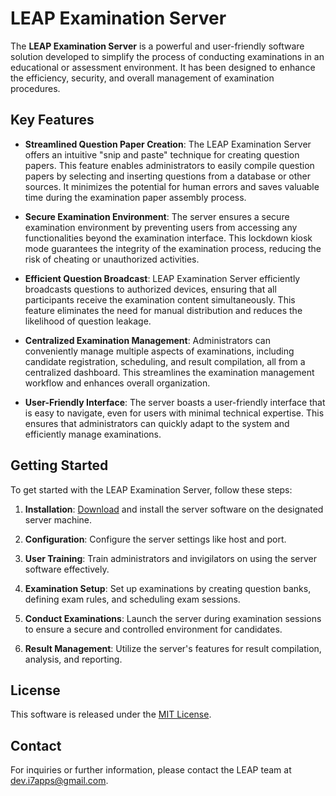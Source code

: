 # LEAP Examination Server

The **LEAP Examination Server** is a powerful and user-friendly software solution developed to simplify the process of conducting examinations in an educational or assessment environment. It has been designed to enhance the efficiency, security, and overall management of examination procedures.

## Key Features

- **Streamlined Question Paper Creation**: The LEAP Examination Server offers an intuitive "snip and paste" technique for creating question papers. This feature enables administrators to easily compile question papers by selecting and inserting questions from a database or other sources. It minimizes the potential for human errors and saves valuable time during the examination paper assembly process.

- **Secure Examination Environment**: The server ensures a secure examination environment by preventing users from accessing any functionalities beyond the examination interface. This lockdown kiosk mode guarantees the integrity of the examination process, reducing the risk of cheating or unauthorized activities.

- **Efficient Question Broadcast**: LEAP Examination Server efficiently broadcasts questions to authorized devices, ensuring that all participants receive the examination content simultaneously. This feature eliminates the need for manual distribution and reduces the likelihood of question leakage.

- **Centralized Examination Management**: Administrators can conveniently manage multiple aspects of examinations, including candidate registration, scheduling, and result compilation, all from a centralized dashboard. This streamlines the examination management workflow and enhances overall organization.

- **User-Friendly Interface**: The server boasts a user-friendly interface that is easy to navigate, even for users with minimal technical expertise. This ensures that administrators can quickly adapt to the system and efficiently manage examinations.

## Getting Started

To get started with the LEAP Examination Server, follow these steps:

1. **Installation**: [Download](https://github.com/Ojas1024/LEAP/releases/download/v1.0.0/Leap.Examination.Server.exe) and install the server software on the designated server machine.

2. **Configuration**: Configure the server settings like host and port.

3. **User Training**: Train administrators and invigilators on using the server software effectively.

4. **Examination Setup**: Set up examinations by creating question banks, defining exam rules, and scheduling exam sessions.

5. **Conduct Examinations**: Launch the server during examination sessions to ensure a secure and controlled environment for candidates.

6. **Result Management**: Utilize the server's features for result compilation, analysis, and reporting.


## License

This software is released under the [MIT License](LICENSE).

## Contact

For inquiries or further information, please contact the LEAP team at [dev.i7apps@gmail.com](mailto:dev.i7apps@gmail.com).
